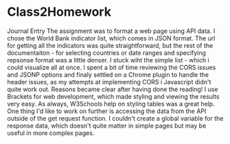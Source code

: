 # Class2Homework

Journal Entry
The assignment was to format a web page using API data. I chose the World Bank indicator list, which comes in JSON format. The url for getting all the indicators was quite straightforward, but the rest of the documentaiton - for selecting countries or date ranges and specifying repsonse format was a little denser. I stuck wiht the simple list - which i could visualize all at once.  I spent a bit of time reviewing the CORS issues and JSONP options and finaly settled on a Chrome plugin to handle the header issues, as my attempts at implementing CORS i Javascript didn't quite work out. Reasons became clear after having done the reading!
I use Brackets for web development, which made styling and viewing the results very easy.  As always, W3Schools help on styling tables was a great help.
One thing I'd like to work on further is accessing the data from the API outside of the get request function. I couldn't create a global variable for the response data, which doesn't quite matter in simple pages but may be useful in more complex pages.


